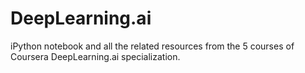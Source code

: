 # DeepLearning.ai
iPython notebook and all the related resources from the 5 courses of Coursera DeepLearning.ai specialization.
